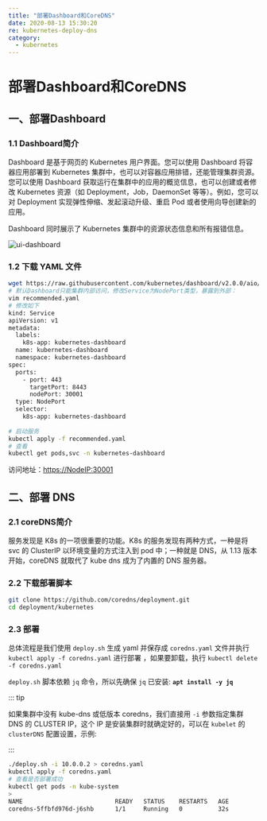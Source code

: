```yaml
---
title: "部署Dashboard和CoreDNS"
date: 2020-08-13 15:30:20
re: kubernetes-deploy-dns
category:
  - kubernetes
---
```


# 部署Dashboard和CoreDNS



## 一、部署Dashboard

### 1.1 Dashboard简介

Dashboard 是基于网页的 Kubernetes 用户界面。您可以使用 Dashboard 将容器应用部署到 Kubernetes 集群中，也可以对容器应用排错，还能管理集群资源。您可以使用 Dashboard 获取运行在集群中的应用的概览信息，也可以创建或者修改 Kubernetes 资源（如 Deployment，Job，DaemonSet 等等）。例如，您可以对 Deployment 实现弹性伸缩、发起滚动升级、重启 Pod 或者使用向导创建新的应用。

Dashboard 同时展示了 Kubernetes 集群中的资源状态信息和所有报错信息。

![ui-dashboard](https://media.zenghr.cn/blog/img/ui-dashboard.png)

### 1.2 下载 YAML 文件

```bash
wget https://raw.githubusercontent.com/kubernetes/dashboard/v2.0.0/aio/deploy/recommended.yaml
# 默认Dashboard只能集群内部访问，修改Service为NodePort类型，暴露到外部：
vim recommended.yaml
# 修改如下
kind: Service
apiVersion: v1
metadata:
  labels:
    k8s-app: kubernetes-dashboard
  name: kubernetes-dashboard
  namespace: kubernetes-dashboard
spec:
  ports:
    - port: 443
      targetPort: 8443
      nodePort: 30001
  type: NodePort
  selector:
    k8s-app: kubernetes-dashboard
    
# 启动服务
kubectl apply -f recommended.yaml
# 查看
kubectl get pods,svc -n kubernetes-dashboard
```

访问地址：[https://NodeIP:30001](https://nodeip:30001/)

## 二、部署 DNS

### 2.1 coreDNS简介

服务发现是 K8s 的一项很重要的功能。K8s 的服务发现有两种方式，一种是将 svc 的 ClusterIP 以环境变量的方式注入到 pod 中；一种就是 DNS，从 1.13 版本开始，coreDNS 就取代了 kube dns 成为了内置的 DNS 服务器。



### 2.2 下载部署脚本

```bash
git clone https://github.com/coredns/deployment.git
cd deployment/kubernetes
```

### 2.3 部署

总体流程是我们使用 `deploy.sh` 生成 yaml 并保存成 `coredns.yaml` 文件并执行 `kubectl apply -f coredns.yaml` 进行部署 ，如果要卸载，执行 `kubectl delete -f coredns.yaml`

`deploy.sh` 脚本依赖 `jq` 命令，所以先确保 `jq` 已安装: **`apt install -y jq`**

::: tip

如果集群中没有 kube-dns 或低版本 coredns，我们直接用 `-i` 参数指定集群 DNS 的 CLUSTER IP，这个 IP 是安装集群时就确定好的，可以在 `kubelet` 的 `clusterDNS` 配置设置，示例:

:::

```bash
./deploy.sh -i 10.0.0.2 > coredns.yaml
kubectl apply -f coredns.yaml
# 查看是否部署成功
kubectl get pods -n kube-system 
>
NAME                          READY   STATUS    RESTARTS   AGE
coredns-5ffbfd976d-j6shb      1/1     Running   0          32s

```

